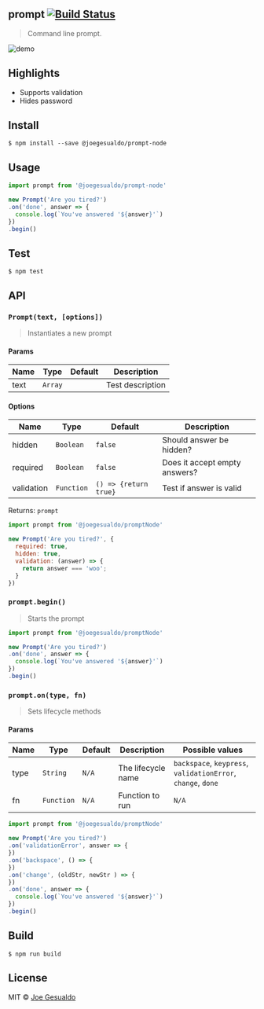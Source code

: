 ## prompt [![Build Status](https://travis-ci.org/joegesualdo/prompt-node.svg?branch=master)](https://travis-ci.org/joegesualdo/prompt-node)
> Command line prompt.

![demo](https://raw.github.com/joegesualdo/prompt-node/master/demo.gif)

## Highlights

- Supports validation
- Hides password

## Install
```
$ npm install --save @joegesualdo/prompt-node
```

## Usage
```javascript
import prompt from '@joegesualdo/prompt-node'

new Prompt('Are you tired?')
.on('done', answer => {
  console.log(`You've answered '${answer}'`)
})
.begin()
```

## Test
```
$ npm test
```
## API
### `Prompt(text, [options])`
> Instantiates a new prompt

#### Params
| Name |   Type  | Default |   Description    |
|------|---------|---------|------------------|
| text | `Array` |   ` `   | Test description |

#### Options
| Name       | Type       | Default              | Description                   |
|------------|------------|----------------------|-------------------------------|
| hidden     | `Boolean`  | `false`              | Should answer be hidden?      |
| required   | `Boolean`  | `false`              | Does it accept empty answers? |
| validation | `Function` | `() => {return true}`| Test if answer is valid       |

Returns: `prompt`

```javascript
import prompt from '@joegesualdo/promptNode'

new Prompt('Are you tired?', {
  required: true,
  hidden: true,
  validation: (answer) => {
    return answer === 'woo';
  }
})
```

### `prompt.begin()`
> Starts the prompt

```javascript
import prompt from '@joegesualdo/promptNode'

new Prompt('Are you tired?')
.on('done', answer => {
  console.log(`You've answered '${answer}'`)
})
.begin()
```

### `prompt.on(type, fn)`
> Sets lifecycle methods

#### Params
| Name |   Type     | Default |   Description      | Possible values |
|------|------------|---------|--------------------|-----------------|
| type | `String`   |  `N/A`  | The lifecycle name | `backspace`, `keypress`, `validationError`, `change`, `done` |
| fn   | `Function` |  `N/A`  | Function to run    | `N/A`|

```javascript
import prompt from '@joegesualdo/promptNode'

new Prompt('Are you tired?')
.on('validationError', answer => {
})
.on('backspace', () => {
})
.on('change', (oldStr, newStr ) => {
})
.on('done', answer => {
  console.log(`You've answered '${answer}'`)
})
.begin()
```

## Build
```
$ npm run build
```

## License
MIT © [Joe Gesualdo]()
